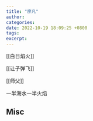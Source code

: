 ```yaml
---
title: "廖凡"
author: 
categories: 
date: 2022-10-19 18:09:25 +0800
tags: 
excerpt: 
---
```



[[白日焰火]]

[[让子弹飞]]

[[师父]]

一半海水一半火焰



## Misc


